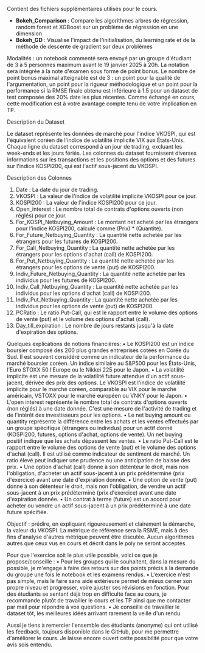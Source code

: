 Contient des fichiers supplémentaires utilisés pour le cours.

* **Bokeh_Comparison** : Compare les algorithmes arbres de régression, random forest et XGBoost sur un problème de régression en une dimension
* **Bokeh_GD** : Visualise l'impact de l'initialisation, du learning rate et de la méthode de descente de gradient sur deux problèmes 



Modalités : un notebook commenté sera envoyé par un groupe d'étudiant de 3 à 5 personnes maximum avant le 19 janvier 2025 à 20h. La notation sera intégrée à la note d'examen sous forme de point bonus. Le nombre de point bonus maximal atteignable est de 3 : un point pour la qualité de l'argumentation, un point pour la rigueur méthodologique et un point pour la performance si la RMSE finale obtenu est inférieure à 1.5 pour un dataset de test composée des 20% date les plus récentes.
Comme échangé en cours, cette modification est à votre avantage compte tenu de votre implication en TP.


Description du Dataset

Le dataset représente les données de marché pour l'indice VKOSPI, qui est l'équivalent coréen de l'indice de volatilité implicite VIX aux États-Unis. Chaque ligne du dataset correspond à un jour de trading, excluant les week-ends et les jours fériés. Les colonnes du dataset fournissent diverses informations sur les transactions et les positions des options et des futures sur l'indice KOSPI200, qui est l'actif sous-jacent du VKOSPI.


Description des Colonnes
1.	Date : La date du jour de trading.
2.	VKOSPI : La valeur de l'indice de volatilité implicite VKOSPI pour ce jour.
3.	KOSPI200 : La valeur de l'indice KOSPI200 pour ce jour.
4.	Open_interest : Le nombre total de contrats d'options ouverts (non réglés) pour ce jour.
5.	For_KOSPI_Netbuying_Amount : Le montant net acheté par les étrangers pour l'indice KOSPI200, calculé comme (Prix) * (Quantité).
6.	For_Future_Netbuying_Quantity : La quantité nette achetée par les étrangers pour les futures de KOSPI200.
7.	For_Call_Netbuying_Quantity : La quantité nette achetée par les étrangers pour les options d'achat (call) de KOSPI200.
8.	For_Put_Netbuying_Quantity : La quantité nette achetée par les étrangers pour les options de vente (put) de KOSPI200.
9.	Indiv_Future_Netbuying_Quantity : La quantité nette achetée par les individus pour les futures de KOSPI200.
10.	Indiv_Call_Netbuying_Quantity : La quantité nette achetée par les individus pour les options d'achat (call) de KOSPI200.
11.	Indiv_Put_Netbuying_Quantity : La quantité nette achetée par les individus pour les options de vente (put) de KOSPI200.
12.	PCRatio : Le ratio Put-Call, qui est le rapport entre le volume des options de vente (put) et le volume des options d'achat (call).
13.	Day_till_expiration : Le nombre de jours restants jusqu'à la date d'expiration des options.

Quelques explications de notions financières:
•	Le KOSPI200 est un indice boursier composé des 200 plus grandes entreprises cotées en Corée du Sud. Il est souvent considéré comme un indicateur de la performance du marché boursier coréen. Un indice similaire au S&P500 pour les États-Unis, l’Euro STOXX 50 l’Europe ou le Nikkei 225 pour le Japon.
•	La volatilité implicite est une mesure de la volatilité future attendue d'un actif sous-jacent, dérivée des prix des options. Le VKOSPI est l'indice de volatilité implicite pour le marché coréen, comparable au VIX pour le marché américain, VSTOXX pour le marché européen ou VNKY pour le Japon.
•	L'open interest représente le nombre total de contrats d'options ouverts (non réglés) à une date donnée. C'est une mesure de l'activité de trading et de l'intérêt des investisseurs pour les options.
•	Le net buying amount ou quantity représente la différence entre les achats et les ventes effectués par un groupe spécifique (étrangers ou individus) pour un actif donné (KOSPI200, futures, options d'achat, options de vente). Un net buying positif indique que les achats dépassent les ventes.
•	Le ratio Put-Call est le rapport entre le volume des options de vente (put) et le volume des options d'achat (call). Il est utilisé comme indicateur de sentiment de marché. Un ratio élevé peut indiquer une prudence ou une anticipation de baisse des prix.
•	Une option d'achat (call) donne à son détenteur le droit, mais non l'obligation, d'acheter un actif sous-jacent à un prix prédéterminé (prix d'exercice) avant une date d'expiration donnée.
•	Une option de vente (put) donne à son détenteur le droit, mais non l'obligation, de vendre un actif sous-jacent à un prix prédéterminé (prix d'exercice) avant une date d'expiration donnée.
•	Un contrat à terme (future) est un accord pour acheter ou vendre un actif sous-jacent à un prix prédéterminé à une date future spécifiée.


Objectif : prédire, en expliquant rigoureusement et clairement la démarche, la valeur du VKOSPI. La métrique de référence sera la RSME, mais à des fins d'analyse d'autres métrique peuvent être discutée. Aucun algorithmes autres que ceux vus en cours et décrit dans le poly ne seront acceptés.


Pour que l'exercice soit le plus utile possible, voici ce que je propose/conseille :
•	Pour les groupes qui le souhaitent, dans la mesure du possible, je m'engage à faire des retours sur des points précis à la demande du groupe une fois le notebook et les examens rendus. 
•	L'exercice n'est pas simple, mais le faire sans aide extérieure permet de mieux cerner son propre niveau et progresser, voire ajuster ses révisions en fonction. Pour des étudiants se sentant déjà trop en difficulté face au cours, je recommande plutôt de travailler le cours et les TP ainsi que me contacter par mail pour répondre à vos questions.
•	Je conseille de travailler le dataset tôt, les meilleures idées arrivant rarement la veille d'un rendu.

Aussi je tiens à remercier l'ensemble des étudiants (anonyme) qui ont utilisé les feedback, toujours disponible dans le GitHub, pour me permettre d'améliorer le cours. Je laisse encore ouvert cette possibilité pour que votre avis sois entendu.